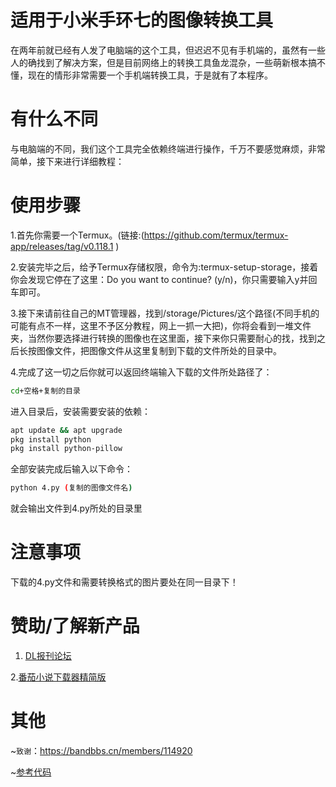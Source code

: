 # 适用于小米手环七的图像转换工具
在两年前就已经有人发了电脑端的这个工具，但迟迟不见有手机端的，虽然有一些人的确找到了解决方案，但是目前网络上的转换工具鱼龙混杂，一些萌新根本搞不懂，现在的情形非常需要一个手机端转换工具，于是就有了本程序。

# 有什么不同
与电脑端的不同，我们这个工具完全依赖终端进行操作，千万不要感觉麻烦，非常简单，接下来进行详细教程：

# 使用步骤
1.首先你需要一个Termux。(链接:(https://github.com/termux/termux-app/releases/tag/v0.118.1 )

2.安装完毕之后，给予Termux存储权限，命令为:termux-setup-storage，接着你会发现它停在了这里：Do you want to continue? (y/n)，你只需要输入y并回车即可。

3.接下来请前往自己的MT管理器，找到/storage/Pictures/这个路径(不同手机的可能有点不一样，这里不予区分教程，网上一抓一大把)，你将会看到一堆文件夹，当然你要选择进行转换的图像也在这里面，接下来你只需要耐心的找，找到之后长按图像文件，把图像文件从这里复制到下载的文件所处的目录中。

4.完成了这一切之后你就可以返回终端输入下载的文件所处路径了：
```bash
cd+空格+复制的目录
```
进入目录后，安装需要安装的依赖：
```bash
apt update && apt upgrade
pkg install python
pkg install python-pillow
```
全部安装完成后输入以下命令：
```bash
python 4.py (复制的图像文件名)
```

就会输出文件到4.py所处的目录里

# 注意事项
下载的4.py文件和需要转换格式的图片要处在同一目录下！

# 赞助/了解新产品
1. [DL报刊论坛](https://afdian.com/a/dlbaokanluntanos)

2.[番茄小说下载器精简版](https://github.com/Dlmily/Tomato-Novel-Downloader-Lite)

# 其他
~`致谢`：https://bandbbs.cn/members/114920

~[参考代码](https://github.com/p149u3/MiBand7Tools)
